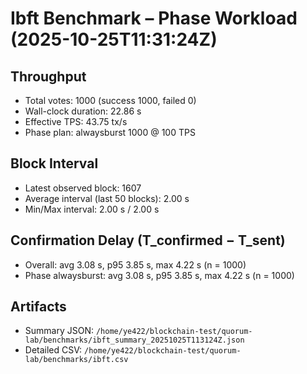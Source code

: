 # Ibft Benchmark – Phase Workload (2025-10-25T11:31:24Z)

## Throughput
- Total votes: 1000 (success 1000, failed 0)
- Wall-clock duration: 22.86 s
- Effective TPS: 43.75 tx/s
- Phase plan: alwaysburst 1000 @ 100 TPS

## Block Interval
- Latest observed block: 1607
- Average interval (last 50 blocks): 2.00 s
- Min/Max interval: 2.00 s / 2.00 s

## Confirmation Delay (T_confirmed − T_sent)
- Overall: avg 3.08 s, p95 3.85 s, max 4.22 s (n = 1000)
- Phase alwaysburst: avg 3.08 s, p95 3.85 s, max 4.22 s (n = 1000)

## Artifacts
- Summary JSON: `/home/ye422/blockchain-test/quorum-lab/benchmarks/ibft_summary_20251025T113124Z.json`
- Detailed CSV: `/home/ye422/blockchain-test/quorum-lab/benchmarks/ibft.csv`
